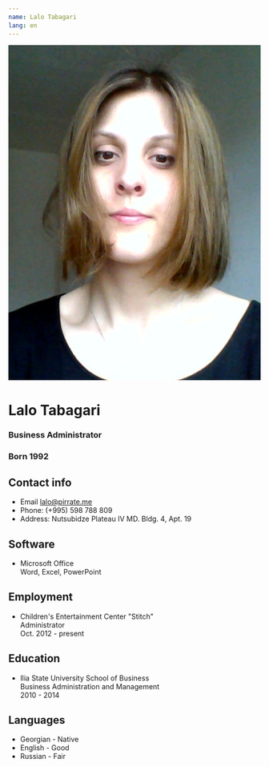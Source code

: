 ```yaml
---
name: Lalo Tabagari
lang: en
---
```


![](img/mugshot.jpg)

# Lalo Tabagari
### Business Administrator
### Born 1992

## Contact info
- Email [lalo@pirrate.me](mailto:lalo@pirrate.me)
- Phone: (+995) 598 788 809
- Address: Nutsubidze Plateau IV MD. Bldg. 4, Apt. 19

## Software
- Microsoft Office  
Word, Excel, PowerPoint

## Employment
- Children's Entertainment Center "Stitch"  
Administrator  
Oct. 2012 - present

## Education
- Ilia State University School of Business  
Business Administration and Management  
2010 - 2014

## Languages
- Georgian - Native
- English - Good
- Russian - Fair
